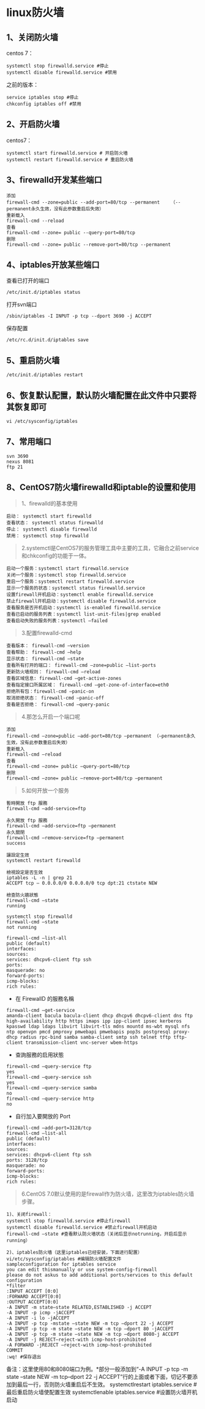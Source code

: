 # linux防火墙
## 1、关闭防火墙
centos 7：
```
systemctl stop firewalld.service #停止
systemctl disable firewalld.service #禁用
```
之前的版本：
```
service iptables stop #停止
chkconfig iptables off #禁用
```
## 2、开启防火墙
centos7：
```
systemctl start firewalld.service # 开启防火墙
systemctl restart firewalld.service # 重启防火墙
```
## 3、firewalld开发某些端口

```
添加
firewall-cmd --zone=public --add-port=80/tcp --permanent    （--permanent永久生效，没有此参数重启后失效）
重新载入
firewall-cmd --reload
查看
firewall-cmd --zone= public --query-port=80/tcp
删除
firewall-cmd --zone= public --remove-port=80/tcp --permanent
```

## 4、iptables开放某些端口
查看已打开的端口
```
/etc/init.d/iptables status
```

打开svn端口
```
/sbin/iptables -I INPUT -p tcp --dport 3690 -j ACCEPT
```
保存配置
```
/etc/rc.d/init.d/iptables save
```

## 5、重启防火墙
```
/etc/init.d/iptables restart
```
## 6、恢复默认配置，默认防火墙配置在此文件中只要将其恢复即可
```
vi /etc/sysconfig/iptables
```

## 7、常用端口
```　　
svn 3690
nexus 8081
ftp 21
```

## 8、CentOS7防火墙firewalld和iptable的设置和使用

> 1、firewalld的基本使用
```
启动： systemctl start firewalld 
查看状态： systemctl status firewalld 
停止： systemctl disable firewalld 
禁用： systemctl stop firewalld
```
> 2.systemctl是CentOS7的服务管理工具中主要的工具，它融合之前service和chkconfig的功能于一体。
```
启动一个服务：systemctl start firewalld.service 
关闭一个服务：systemctl stop firewalld.service 
重启一个服务：systemctl restart firewalld.service 
显示一个服务的状态：systemctl status firewalld.service 
设置firewall开机启动：systemctl enable firewalld.service 
禁止firewall开机启动：systemctl disable firewalld.service 
查看服务是否开机启动：systemctl is-enabled firewalld.service 
查看已启动的服务列表：systemctl list-unit-files|grep enabled 
查看启动失败的服务列表：systemctl –failed
```
> 3.配置firewalld-cmd
```
查看版本： firewall-cmd –version 
查看帮助： firewall-cmd –help 
显示状态： firewall-cmd –state 
查看所有打开的端口： firewall-cmd –zone=public –list-ports 
更新防火墙规则： firewall-cmd –reload 
查看区域信息: firewall-cmd –get-active-zones 
查看指定接口所属区域： firewall-cmd –get-zone-of-interface=eth0 
拒绝所有包：firewall-cmd –panic-on 
取消拒绝状态： firewall-cmd –panic-off 
查看是否拒绝： firewall-cmd –query-panic
```
> 4.那怎么开启一个端口呢
```
添加 
firewall-cmd –zone=public –add-port=80/tcp –permanent （–permanent永久生效，没有此参数重启后失效） 
重新载入 
firewall-cmd –reload 
查看 
firewall-cmd –zone= public –query-port=80/tcp 
删除 
firewall-cmd –zone= public –remove-port=80/tcp –permanent
```
> 5.如何开放一个服务
```
暫時開放 ftp 服務 
firewall-cmd –add-service=ftp

永久開放 ftp 服務 
firewall-cmd –add-service=ftp –permanent 
永久關閉 
firewall-cmd –remove-service=ftp –permanent 
success

讓設定生效 
systemctl restart firewalld

檢視設定是否生效 
iptables -L -n | grep 21 
ACCEPT tcp – 0.0.0.0/0 0.0.0.0/0 tcp dpt:21 ctstate NEW

檢查防火牆狀態 
firewall-cmd –state 
running

systemctl stop firewalld 
firewall-cmd –state 
not running

firewall-cmd –list-all 
public (default) 
interfaces: 
sources: 
services: dhcpv6-client ftp ssh 
ports: 
masquerade: no 
forward-ports: 
icmp-blocks: 
rich rules:
```
- 在 FirewallD 的服務名稱 
```
firewall-cmd –get-service 
amanda-client bacula bacula-client dhcp dhcpv6 dhcpv6-client dns ftp high-availability http https imaps ipp ipp-client ipsec kerberos kpasswd ldap ldaps libvirt libvirt-tls mdns mountd ms-wbt mysql nfs ntp openvpn pmcd pmproxy pmwebapi pmwebapis pop3s postgresql proxy-dhcp radius rpc-bind samba samba-client smtp ssh telnet tftp tftp-client transmission-client vnc-server wbem-https
```

- 查詢服務的启用狀態 
```
firewall-cmd –query-service ftp 
yes 
firewall-cmd –query-service ssh 
yes 
firewall-cmd –query-service samba 
no 
firewall-cmd –query-service http 
no
```
- 自行加入要開放的 Port 
```
firewall-cmd –add-port=3128/tcp 
firewall-cmd –list-all 
public (default) 
interfaces: 
sources: 
services: dhcpv6-client ftp ssh 
ports: 3128/tcp 
masquerade: no 
forward-ports: 
icmp-blocks: 
rich rules:
```
> 6.CentOS 7.0默认使用的是firewall作为防火墙，这里改为iptables防火墙步骤。
```
1)、关闭firewall： 
systemctl stop firewalld.service #停止firewall 
systemctl disable firewalld.service #禁止firewall开机启动 
firewall-cmd –state #查看默认防火墙状态（关闭后显示notrunning，开启后显示running）

2)、iptables防火墙（这里iptables已经安装，下面进行配置） 
vi/etc/sysconfig/iptables #编辑防火墙配置文件 
sampleconfiguration for iptables service 
you can edit thismanually or use system-config-firewall 
please do not askus to add additional ports/services to this default configuration 
*filter 
:INPUT ACCEPT [0:0] 
:FORWARD ACCEPT[0:0] 
:OUTPUT ACCEPT[0:0] 
-A INPUT -m state–state RELATED,ESTABLISHED -j ACCEPT 
-A INPUT -p icmp -jACCEPT 
-A INPUT -i lo -jACCEPT 
-A INPUT -p tcp -mstate –state NEW -m tcp –dport 22 -j ACCEPT 
-A INPUT -p tcp -m state –state NEW -m tcp –dport 80 -jACCEPT 
-A INPUT -p tcp -m state –state NEW -m tcp –dport 8080-j ACCEPT 
-A INPUT -j REJECT–reject-with icmp-host-prohibited 
-A FORWARD -jREJECT –reject-with icmp-host-prohibited 
COMMIT 
:wq! #保存退出
```

备注：这里使用80和8080端口为例。*部分一般添加到“-A INPUT -p tcp -m state –state NEW -m tcp–dport 22 -j ACCEPT”行的上面或者下面，切记不要添加到最后一行，否则防火墙重启后不生效。 
systemctlrestart iptables.service #最后重启防火墙使配置生效 
systemctlenable iptables.service #设置防火墙开机启动

